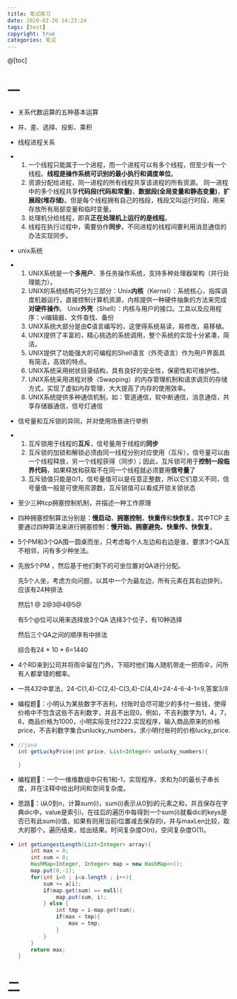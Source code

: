 ```yaml
---
title: 笔试练习
date: 2020-02-26 14:23:24
tags: [test]
copyright: true
categories: 笔试
---
```


@[toc]



# 一

- 关系代数运算的五种基本运算 
- 并、差、选择、投影、乘积



- 线程进程关系
- 1. 一个线程只能属于一个进程，而一个进程可以有多个线程，但至少有一个线程。**线程是操作系统可识别的最小执行和调度单位**。
  2. 资源分配给进程，同一进程的所有线程共享该进程的所有资源。 同一进程中的多个线程共享**代码段(代码和常量)**，**数据段(全局变量和静态变量)**，**扩展段(堆存储)**。但是每个线程拥有自己的栈段，栈段又叫运行时段，用来存放所有局部变量和临时变量。
  3. 处理机分给线程，即真**正在处理机上运行的是线程**。
  4. 线程在执行过程中，需要协作**同步**。不同进程的线程间要利用消息通信的办法实现同步。



- unix系统
- 1. UNIX系统是一个**多用户**、多任务操作系统，支持多种处理器架构（并行处理能力）。
  2. UNIX的系统结构可分为三部分：Unix**内核**（Kernel）：系统核心，指挥调度机器运行，直接控制计算机资源，内核提供一种硬件抽象的方法来完成**对硬件操作**。 Unix**外壳**（Shell）：内核与用户的接口。工具以及应用程序：vi编辑器、文件查找、备份
  3. UNIX系统大部分是由**C**语言编写的，这使得系统易读，易修改，易移植。
  4. UNIX提供了丰富的，精心挑选的系统调用，整个系统的实现十分紧凑，简洁。
  5. UNIX提供了功能强大的可编程的Shell语言（外壳语言）作为用户界面具有简洁，高效的特点。
  6. UNIX系统采用树状目录结构，具有良好的安全性，保密性和可维护性。
  7. UNIX系统采用进程对换（Swapping）的内存管理机制和请求调页的存储方式，实现了虚拟内存管理，大大提高了内存的使用效率。
  8. UNIX系统提供多种通信机制，如：管道通信，软中断通信，消息通信，共享存储器通信，信号灯通信



- 信号量和互斥锁的异同，并对使用场景进行举例
- 1. 互斥锁用于线程的**互斥**，信号量用于线程的**同步**
  2. 互斥锁的加锁和解锁必须由同一线程分别对应使用（互斥），信号量可以由一个线程释放，另一个线程获得（同步）；因此，互斥锁可用于**控制一段临界代码**，如果释放和获取不在同一个线程就必须要用**信号量**了
  3. 互斥锁值只能是0/1，信号量值可以是任意正整数，所以它们意义不同，信号量值一般是可使用资源数，互斥锁值可以看成开锁关锁状态



- 至少三种tcp拥塞控制机制，并描述一种工作原理
- 四种拥塞控制算法分别是：**慢启动**，**拥塞控制**，**快重传**和**快恢复**。其中TCP 主要通过四种算法来进行拥塞控制：**慢开始、拥塞避免、快重传、快恢复**。



- 5个PM和3个QA围一圆桌而坐，只考虑每个人左边和右边是谁，要求3个QA互不相邻，问有多少种坐法。

- 先放5个PM ，然后基于他们剩下的可坐位置对QA进行分配。

  先5个人坐，考虑方向问题，以其中一个为最左边，所有元素在其右边排列，应该有24种排法

  然后1 @ 2@3@4@5@

  有5个@位可以用来选择放3个QA 选择3个位子，有10种选择

  然后三个QA之间的顺序有中排法

  综合有24 * 10 * 6=1440 



- 4个RD来到公司并将雨伞留在门外，下班时他们每人随机带走一把雨伞，问所有人都拿错的概率。
- 一共4*3*2中拿法，24-C(1,4)-C(2,4)-C(3,4)-C(4,4)=24-4-6-4-1=9,答案3/8



- 编程题:diamond_shape_with_a_dot_inside:：小明认为某些数字不吉利，付账时会尽可能少的多付一些钱，使得价格中不包含这些不吉利数字，并且不出现0。例如，不吉利数字为1，4，7，8，商品价格为1000，小明实际支付2222.实现程序，输入商品原来的价格price，不吉利数字集合unlucky_numbers，求小明付账时的价格lucky_price.

- ```java
  //java
  int getLuckyPrice(int price, List<Integer> unlucky_numbers){
      
  }
  ```



- 编程题:diamond_shape_with_a_dot_inside:：一个一维维数组中只有1和-1，实现程序，求和为0的最长子串长度，并在注释中给出时间和空间复杂度。

- 思路:diamond_shape_with_a_dot_inside:：i从0到n，计算sum(i)，sum(i)表示从0到i的元素之和，并且保存在字典dic中，value是索引i，在往后的遍历中每得到一个sum(i)就看dic的keys是否已有此sum(i)值，如果有则用当前i位置减去保存的i，并与maxLen比较，取大的那个。遍历结束，给出结果。时间复杂度O(n)，空间复杂度O(1)。

- ```java
  int getLongestLength(List<Integer> array){
      int max = 0;
      int sum = 0;
      HashMap<Integer, Integer> map = new HashMap<>();
      map.put(0,-1);
      for(int i=0 ; i<a.length ; i++){
          sum += a[i];
          if(map.get(sum) == null){
              map.put(sum, i);
          } else {
              int tmp = i-map.get(sum);
              if(max < tmp){
                  max = tmp;
              }
          }
      }
      return max;
  }
  ```



# 二

